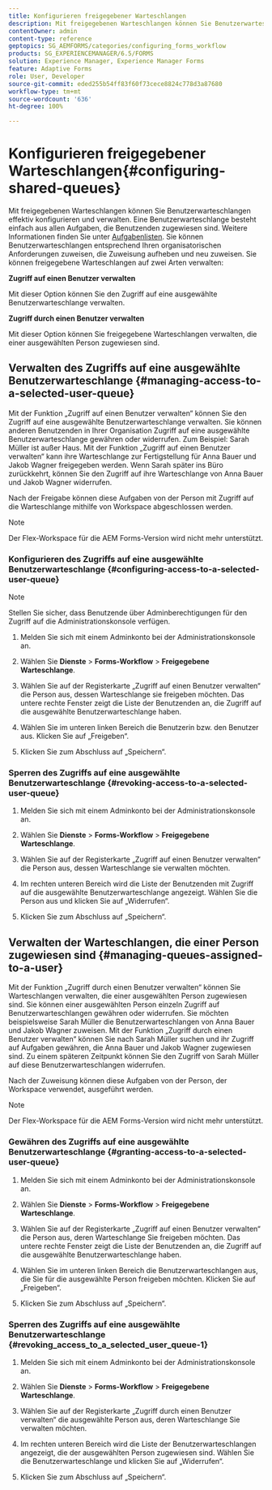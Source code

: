 ```yaml
---
title: Konfigurieren freigegebener Warteschlangen
description: Mit freigegebenen Warteschlangen können Sie Benutzerwarteschlangen effektiv konfigurieren und verwalten. Erfahren Sie, wie Sie freigegebene Warteschlangen konfigurieren.
contentOwner: admin
content-type: reference
geptopics: SG_AEMFORMS/categories/configuring_forms_workflow
products: SG_EXPERIENCEMANAGER/6.5/FORMS
solution: Experience Manager, Experience Manager Forms
feature: Adaptive Forms
role: User, Developer
source-git-commit: eded255b54ff83f60f73cece8824c778d3a87680
workflow-type: tm+mt
source-wordcount: '636'
ht-degree: 100%

---
```


# Konfigurieren freigegebener Warteschlangen{#configuring-shared-queues}

Mit freigegebenen Warteschlangen können Sie Benutzerwarteschlangen effektiv konfigurieren und verwalten. Eine Benutzerwarteschlange besteht einfach aus allen Aufgaben, die Benutzenden zugewiesen sind. Weitere Informationen finden Sie unter [Aufgabenlisten](https://help.adobe.com/de_DE/livecycle/11.0/WorkspaceHelp/WS92d06802c76abadb-2b6ab502126beb6ba2f-7ffc.2.html). Sie können Benutzerwarteschlangen entsprechend Ihren organisatorischen Anforderungen zuweisen, die Zuweisung aufheben und neu zuweisen. Sie können freigegebene Warteschlangen auf zwei Arten verwalten:

**Zugriff auf einen Benutzer verwalten**

Mit dieser Option können Sie den Zugriff auf eine ausgewählte Benutzerwarteschlange verwalten.

**Zugriff durch einen Benutzer verwalten**

Mit dieser Option können Sie freigegebene Warteschlangen verwalten, die einer ausgewählten Person zugewiesen sind.

## Verwalten des Zugriffs auf eine ausgewählte Benutzerwarteschlange {#managing-access-to-a-selected-user-queue}

Mit der Funktion „Zugriff auf einen Benutzer verwalten“ können Sie den Zugriff auf eine ausgewählte Benutzerwarteschlange verwalten. Sie können anderen Benutzenden in Ihrer Organisation Zugriff auf eine ausgewählte Benutzerwarteschlange gewähren oder widerrufen. Zum Beispiel: Sarah Müller ist außer Haus. Mit der Funktion „Zugriff auf einen Benutzer verwalten“ kann ihre Warteschlange zur Fertigstellung für Anna Bauer und Jakob Wagner freigegeben werden. Wenn Sarah später ins Büro zurückkehrt, können Sie den Zugriff auf ihre Warteschlange von Anna Bauer und Jakob Wagner widerrufen.

Nach der Freigabe können diese Aufgaben von der Person mit Zugriff auf die Warteschlange mithilfe von Workspace abgeschlossen werden.

>[!NOTE]
>
>Der Flex-Workspace für die AEM Forms-Version wird nicht mehr unterstützt.

### Konfigurieren des Zugriffs auf eine ausgewählte Benutzerwarteschlange {#configuring-access-to-a-selected-user-queue}

>[!NOTE]
> 
> Stellen Sie sicher, dass Benutzende über Adminberechtigungen für den Zugriff auf die Administrationskonsole verfügen.

1. Melden Sie sich mit einem Adminkonto bei der Administrationskonsole an.
1. Wählen Sie **Dienste** > **Forms-Workflow** > **Freigegebene Warteschlange**.

1. Wählen Sie auf der Registerkarte „Zugriff auf einen Benutzer verwalten“ die Person aus, dessen Warteschlange sie freigeben möchten. Das untere rechte Fenster zeigt die Liste der Benutzenden an, die Zugriff auf die ausgewählte Benutzerwarteschlange haben.
1. Wählen Sie im unteren linken Bereich die Benutzerin bzw. den Benutzer aus. Klicken Sie auf „Freigeben“.
1. Klicken Sie zum Abschluss auf „Speichern“.

### Sperren des Zugriffs auf eine ausgewählte Benutzerwarteschlange {#revoking-access-to-a-selected-user-queue}

1. Melden Sie sich mit einem Adminkonto bei der Administrationskonsole an.
1. Wählen Sie **Dienste** > **Forms-Workflow** > **Freigegebene Warteschlange**.

1. Wählen Sie auf der Registerkarte „Zugriff auf einen Benutzer verwalten“ die Person aus, dessen Warteschlange sie verwalten möchten.
1. Im rechten unteren Bereich wird die Liste der Benutzenden mit Zugriff auf die ausgewählte Benutzerwarteschlange angezeigt. Wählen Sie die Person aus und klicken Sie auf „Widerrufen“.
1. Klicken Sie zum Abschluss auf „Speichern“.

## Verwalten der Warteschlangen, die einer Person zugewiesen sind {#managing-queues-assigned-to-a-user}

Mit der Funktion „Zugriff durch einen Benutzer verwalten“ können Sie Warteschlangen verwalten, die einer ausgewählten Person zugewiesen sind. Sie können einer ausgewählten Person einzeln Zugriff auf Benutzerwarteschlangen gewähren oder widerrufen. Sie möchten beispielsweise Sarah Müller die Benutzerwarteschlangen von Anna Bauer und Jakob Wagner zuweisen. Mit der Funktion „Zugriff durch einen Benutzer verwalten“ können Sie nach Sarah Müller suchen und ihr Zugriff auf Aufgaben gewähren, die Anna Bauer und Jakob Wagner zugewiesen sind. Zu einem späteren Zeitpunkt können Sie den Zugriff von Sarah Müller auf diese Benutzerwarteschlangen widerrufen.

Nach der Zuweisung können diese Aufgaben von der Person, der Workspace verwendet, ausgeführt werden.

>[!NOTE]
>
>Der Flex-Workspace für die AEM Forms-Version wird nicht mehr unterstützt.

### Gewähren des Zugriffs auf eine ausgewählte Benutzerwarteschlange {#granting-access-to-a-selected-user-queue}

1. Melden Sie sich mit einem Adminkonto bei der Administrationskonsole an.
1. Wählen Sie **Dienste** > **Forms-Workflow** > **Freigegebene Warteschlange**.

1. Wählen Sie auf der Registerkarte „Zugriff auf einen Benutzer verwalten“ die Person aus, deren Warteschlange Sie freigeben möchten. Das untere rechte Fenster zeigt die Liste der Benutzenden an, die Zugriff auf die ausgewählte Benutzerwarteschlange haben.
1. Wählen Sie im unteren linken Bereich die Benutzerwarteschlangen aus, die Sie für die ausgewählte Person freigeben möchten. Klicken Sie auf „Freigeben“.
1. Klicken Sie zum Abschluss auf „Speichern“.

### Sperren des Zugriffs auf eine ausgewählte Benutzerwarteschlange {#revoking_access_to_a_selected_user_queue-1}

1. Melden Sie sich mit einem Adminkonto bei der Administrationskonsole an.
1. Wählen Sie **Dienste** > **Forms-Workflow** > **Freigegebene Warteschlange**.

1. Wählen Sie auf der Registerkarte „Zugriff durch einen Benutzer verwalten“ die ausgewählte Person aus, deren Warteschlange Sie verwalten möchten.
1. Im rechten unteren Bereich wird die Liste der Benutzerwarteschlangen angezeigt, die der ausgewählten Person zugewiesen sind. Wählen Sie die Benutzerwarteschlange und klicken Sie auf „Widerrufen“.
1. Klicken Sie zum Abschluss auf „Speichern“.
